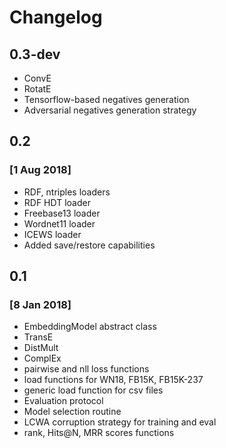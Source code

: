 # Changelog

## 0.3-dev
- ConvE
- RotatE
- Tensorflow-based negatives generation
- Adversarial negatives generation strategy


## 0.2 
### [1 Aug 2018]

- RDF, ntriples loaders
- RDF HDT loader
- Freebase13 loader
- Wordnet11 loader
- ICEWS loader
- Added save/restore capabilities

## 0.1 
### [8 Jan 2018]

- EmbeddingModel abstract class
- TransE
- DistMult
- ComplEx
- pairwise and nll loss functions
- load functions for WN18, FB15K, FB15K-237
- generic load function for csv files
- Evaluation protocol
- Model selection routine
- LCWA corruption strategy for training and eval
- rank, Hits@N, MRR scores functions

